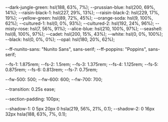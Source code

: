 <link rel="preconnect" href="https://fonts.googleapis.com">
<link rel="preconnect" href="https://fonts.gstatic.com" crossorigin>
<link
  href="https://fonts.googleapis.com/css2?family=Nunito+Sans:wght@400;600;700&family=Poppins:wght@400;500;600;700&display=swap"
  rel="stylesheet">



<script type="module" src="https://unpkg.com/ionicons@5.5.2/dist/ionicons/ionicons.esm.js"></script>
<script nomodule src="https://unpkg.com/ionicons@5.5.2/dist/ionicons/ionicons.js"></script>


--dark-jungle-green: hsl(188, 63%, 7%);
--prussian-blue: hsl(200, 69%, 14%);
--raisin-black-1: hsl(227, 29%, 13%);
--raisin-black-2: hsl(229, 17%, 19%);
--yellow-green: hsl(89, 72%, 45%);
--orange-soda: hsl(9, 100%, 62%);
--cultured-1: hsl(0, 0%, 93%);
--cultured-2: hsl(192, 24%, 96%);
--misty-rose: hsl(7, 56%, 91%);
--alice-blue: hsl(210, 100%, 97%);
--seashell: hsl(8, 100%, 97%);
--cadet: hsl(200, 15%, 43%);
--white: hsl(0, 0%, 100%);
--black: hsl(0, 0%, 0%);
--opal: hsl(180, 20%, 62%);

--ff-nunito-sans: "Nunito Sans", sans-serif;
--ff-poppins: "Poppins", sans-serif;

--fs-1: 1.875rem;
--fs-2: 1.5rem;
--fs-3: 1.375rem;
--fs-4: 1.125rem;
--fs-5: 0.875rem;
--fs-6: 0.813rem;
--fs-7: 0.75rem;

--fw-500: 500;
--fw-600: 600;
--fw-700: 700;

--transition: 0.25s ease;

--section-padding: 100px;

--shadow-1: 0 5px 20px 0 hsla(219, 56%, 21%, 0.1);
--shadow-2: 0 16px 32px hsla(188, 63%, 7%, 0.1);